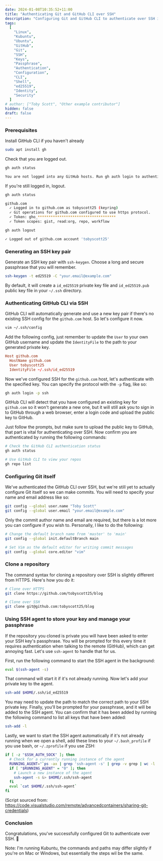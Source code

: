 ```yaml
---
date: 2024-01-08T10:35:52+11:00
title: "Authenticating Git and GitHub CLI over SSH"
description: "Configuring Git and GitHub CLI to authenticate over SSH is easy, more secure, and a great step for those wanting a deeper understanding of Git configuration and authentication."
tags:
  [
    "Linux",
    "Kubuntu",
    "Ubuntu",
    "GitHub",
    "Git",
    "SSH",
    "Keys",
    "Passphrase",
    "Authentication",
    "Configuration",
    "CLI",
    "Shell",
    "ed25519",
    "Identity",
    "Security"
  ]
# author: ["Toby Scott", "Other example contributor"]
hidden: false
draft: false
---
```


### Prerequisites

Install GitHub CLI if you haven't already

```bash
sudo apt install gh
```

Check that you are logged out.

```bash
gh auth status

You are not logged into any GitHub hosts. Run gh auth login to authenticate.
```

If you're still logged in, logout.

```bash
gh auth status

github.com
  ✓ Logged in to github.com as tobyscott25 (keyring)
  ✓ Git operations for github.com configured to use https protocol.
  ✓ Token: gho_************************************
  ✓ Token scopes: gist, read:org, repo, workflow

gh auth logout

✓ Logged out of github.com account 'tobyscott25'
```

### Generating an SSH key pair

Generate an SSH key pair with `ssh-keygen`. Choose a long and secure passphrase that you will remember.

```bash
ssh-keygen -t ed25519 -C "your.email@example.com"
```

By default, it will create a `id_ed25519` private key file and `id_ed25519.pub` public key file in your `~/.ssh` directory.

### Authenticating GitHub CLI via SSH

GitHub CLI will automatically generate and use a new key pair if there's no existing SSH config for the `github.com` host. So let's configure it now.

```bash
vim ~/.ssh/config
```

Add the following config, just remember to update the `User` to your own GitHub username and update the `IdentityFile` to the path to your generated private key.

```conf
Host github.com
  HostName github.com
  User tobyscott25
  IdentityFile ~/.ssh/id_ed25519
```

Now we've configured SSH for the `github.com` host, let's authenticate with the specified key. You can specify the protocol with the `-p` flag, like so:

```bash
gh auth login -p ssh
```

GitHub CLI will detect that you have configured an existing key for `github.com` so it won't generate a new one, but it will still ask you to sign in to GitHub through a web browser, enter a login code and upload the public key to GitHub.

Just follow the prompts, but make sure to upload the public key to GitHub, that part is vital for authenticating over SSH. Now confirm you are authenticated by running the following commands:

```bash
# Check the GitHub CLI authentication status
gh auth status

# Use GitHub CLI to view your repos
gh repo list
```

### Configuring Git itself

We've authenticated the GitHub CLI over SSH, but we're still yet to actually configure Git itself so we can make commits. You will need to specify your name and email address like so:

```bash
git config --global user.name "Toby Scott"
git config --global user.email "your.email@example.com"
```

Only the commit author name and email are required, but there is a lot more you can configure if you wish to. Personally, I like to do the following:

```bash
# Change the default branch name from 'master' to 'main'
git config --global init.defaultBranch main

# Set Vim as the default editor for writing commit messages
git config --global core.editor "vim"
```

### Clone a repository

The command syntax for cloning a repository over SSH is slightly different from HTTPS. Here's how you do it:

```bash
# Clone over HTTPS
git clone https://github.com/tobyscott25/blog

# Clone over SSH
git clone git@github.com:tobyscott25/blog
```

### Using SSH agent to store your key and manage your passphrase

If the repository you cloned is private you will have been asked to enter your SSH key's passphrase. You will be prompted for this every time it requires authentication when talking to the remote (GitHub), which can get annoying fast. Let's use `ssh-agent` to handle that for us.

First, run the following command to start the SSH agent in the background:

```bash
eval $(ssh-agent -s)
```

That command will start it if it's not already running. Now let's add your private key to the agent.

```bash
ssh-add $HOME/.ssh/id_ed25519
```

You may need to update the path to match the correct path to your SSH private key. Finally, you'll be prompted for your passphrase, and it will be added to the SSH agent. You can confirm that it has been added by running the following command to list all keys that have been added:

```bash
ssh-add -l
```

Lastly, we want to start the SSH agent automatically if it's not already running when we open a shell, add these lines to your `~/.bash_profile` if you use bash, or `~/.zprofile` if you use ZSH:

```sh
if [ -z "$SSH_AUTH_SOCK" ]; then
  # Check for a currently running instance of the agent
  RUNNING_AGENT="`ps -ax | grep 'ssh-agent -s' | grep -v grep | wc -l | tr -d '[:space:]'`"
  if [ "$RUNNING_AGENT" = "0" ]; then
    # Launch a new instance of the agent
    ssh-agent -s &> $HOME/.ssh/ssh-agent
  fi
  eval `cat $HOME/.ssh/ssh-agent`
fi
```

(Script sourced from: https://code.visualstudio.com/remote/advancedcontainers/sharing-git-credentials)

### Conclusion

Congratulations, you've successfully configured Git to authenticate over SSH. 🎉

Note: I'm running Kubuntu, the commands and paths may differ slightly if you're on Mac or Windows, but essentially the steps wil be the same.
